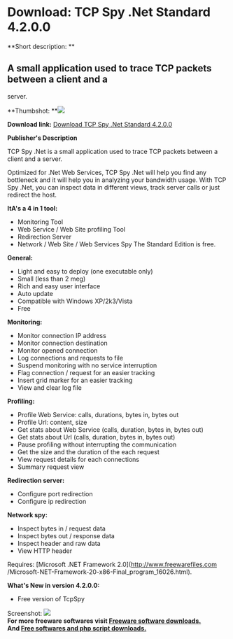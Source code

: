 # Download: TCP Spy .Net Standard 4.2.0.0

**Short description: **

## A small application used to trace TCP packets between a client and a
server.

  
**Thumbshot: **![](http://www.freewarefiles.com/screenshot/tcpspynet_md.gif)   
  
**Download link:** [Download TCP Spy .Net Standard 4.2.0.0](http://freesoftwares.boysofts.com/TCP-Spy-Net-Standard_program_21716.html)  
  

**Publisher's Description**  
  

TCP Spy .Net is a small application used to trace TCP packets between a client
and a server.

Optimized for .Net Web Services, TCP Spy .Net will help you find any
bottleneck and it will help you in analyzing your bandwidth usage. With TCP
Spy .Net, you can inspect data in different views, track server calls or just
redirect the host.

**ItA's a 4 in 1 tool:**

  * Monitoring Tool 
  * Web Service / Web Site profiling Tool 
  * Redirection Server 
  * Network / Web Site / Web Services Spy 
The Standard Edition is free.

**General:**

  * Light and easy to deploy (one executable only) 
  * Small (less than 2 meg) 
  * Rich and easy user interface 
  * Auto update 
  * Compatible with Windows XP/2k3/Vista 
  * Free 

**Monitoring:**

  * Monitor connection IP address 
  * Monitor connection destination 
  * Monitor opened connection 
  * Log connections and requests to file 
  * Suspend monitoring with no service interruption 
  * Flag connection / request for an easier tracking 
  * Insert grid marker for an easier tracking 
  * View and clear log file 

**Profiling:**

  * Profile Web Service: calls, durations, bytes in, bytes out 
  * Profile Url: content, size 
  * Get stats about Web Service (calls, duration, bytes in, bytes out) 
  * Get stats about Url (calls, duration, bytes in, bytes out) 
  * Pause profiling without interrupting the communication 
  * Get the size and the duration of the each request 
  * View request details for each connections 
  * Summary request view 

**Redirection server:**

  * Configure port redirection 
  * Configure ip redirection 

**Network spy:**

  * Inspect bytes in / request data 
  * Inspect bytes out / response data 
  * Inspect header and raw data 
  * View HTTP header 

Requires: [Microsoft .NET Framework 2.0](http://www.freewarefiles.com
/Microsoft-NET-Framework-20-x86-Final_program_16026.html).

**What's New in version 4.2.0.0:**

  * Free version of TcpSpy 

  
  
Screenshot: ![](http://www.freewarefiles.com/screenshot/tcpspynet.gif)  
**For more freeware softwares visit [Freeware software downloads.](http://freesoftwares.boysofts.com/)**   
**And [Free softwares and php script downloads.](http://www.boysofts.com/)**

